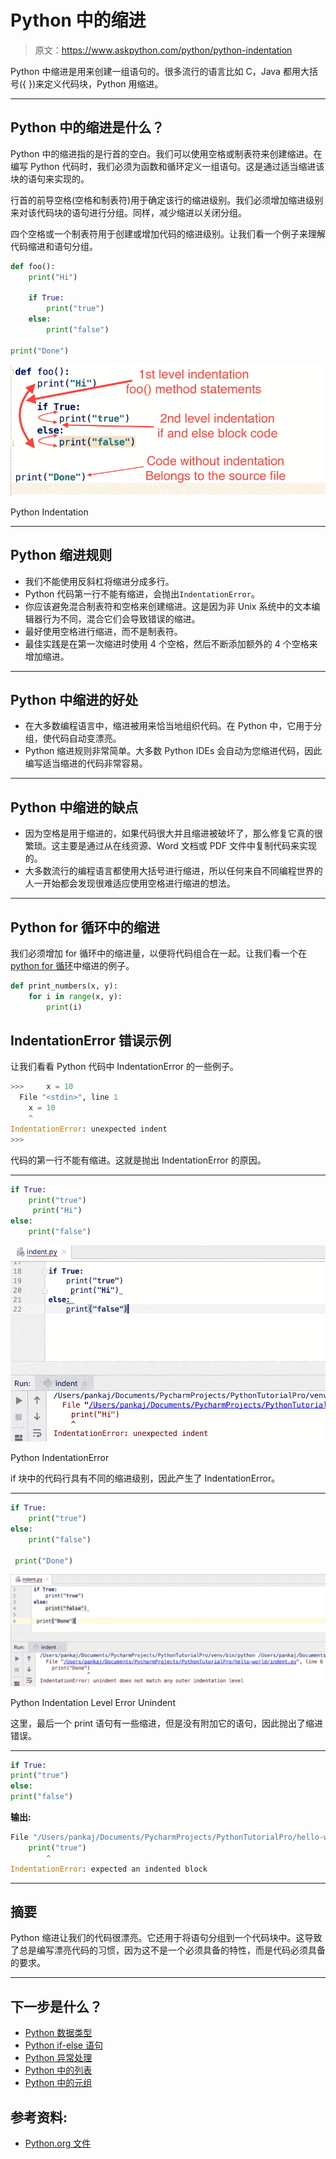 # Python 中的缩进

> 原文：<https://www.askpython.com/python/python-indentation>

Python 中缩进是用来创建一组语句的。很多流行的语言比如 C，Java 都用大括号({ })来定义代码块，Python 用缩进。

* * *

## Python 中的缩进是什么？

Python 中的缩进指的是行首的空白。我们可以使用空格或制表符来创建缩进。在编写 Python 代码时，我们必须为函数和循环定义一组语句。这是通过适当缩进该块的语句来实现的。

行首的前导空格(空格和制表符)用于确定该行的缩进级别。我们必须增加缩进级别来对该代码块的语句进行分组。同样，减少缩进以关闭分组。

四个空格或一个制表符用于创建或增加代码的缩进级别。让我们看一个例子来理解代码缩进和语句分组。

```py
def foo():
    print("Hi")

    if True:
        print("true")
    else:
        print("false")

print("Done")

```

![Python Indentation](img/19fcc604904126b86e291b117c5ba97f.png)

Python Indentation

* * *

## Python 缩进规则

*   我们不能使用反斜杠将缩进分成多行。
*   Python 代码第一行不能有缩进，会抛出`IndentationError`。
*   你应该避免混合制表符和空格来创建缩进。这是因为非 Unix 系统中的文本编辑器行为不同，混合它们会导致错误的缩进。
*   最好使用空格进行缩进，而不是制表符。
*   最佳实践是在第一次缩进时使用 4 个空格，然后不断添加额外的 4 个空格来增加缩进。

* * *

## Python 中缩进的好处

*   在大多数编程语言中，缩进被用来恰当地组织代码。在 Python 中，它用于分组，使代码自动变漂亮。
*   Python 缩进规则非常简单。大多数 Python IDEs 会自动为您缩进代码，因此编写适当缩进的代码非常容易。

* * *

## Python 中缩进的缺点

*   因为空格是用于缩进的，如果代码很大并且缩进被破坏了，那么修复它真的很繁琐。这主要是通过从在线资源、Word 文档或 PDF 文件中复制代码来实现的。
*   大多数流行的编程语言都使用大括号进行缩进，所以任何来自不同编程世界的人一开始都会发现很难适应使用空格进行缩进的想法。

* * *

## Python for 循环中的缩进

我们必须增加 for 循环中的缩进量，以便将代码组合在一起。让我们看一个在 [python for 循环](https://www.askpython.com/python/python-for-loop)中缩进的例子。

```py
def print_numbers(x, y):
    for i in range(x, y):
        print(i)

```

## IndentationError 错误示例

让我们看看 Python 代码中 IndentationError 的一些例子。

```py
>>>     x = 10
  File "<stdin>", line 1
    x = 10
    ^
IndentationError: unexpected indent
>>> 

```

代码的第一行不能有缩进。这就是抛出 IndentationError 的原因。

* * *

```py
if True:
    print("true")
     print("Hi")
else:
    print("false")

```

![Python IndentationError](img/ad040b5c65418df0a62f68c1792aaa8d.png)

Python IndentationError

if 块中的代码行具有不同的缩进级别，因此产生了 IndentationError。

* * *

```py
if True:
    print("true")
else:
    print("false")

 print("Done")

```

![Python Indentation Level Error Unindent](img/ec6f96c26e9dff934909b3245dbbbbfd.png)

Python Indentation Level Error Unindent

这里，最后一个 print 语句有一些缩进，但是没有附加它的语句，因此抛出了缩进错误。

* * *

```py
if True:
print("true")
else:
print("false")

```

**输出:**

```py
File "/Users/pankaj/Documents/PycharmProjects/PythonTutorialPro/hello-world/indent.py", line 2
    print("true")
        ^
IndentationError: expected an indented block

```

* * *

## 摘要

Python 缩进让我们的代码很漂亮。它还用于将语句分组到一个代码块中。这导致了总是编写漂亮代码的习惯，因为这不是一个必须具备的特性，而是代码必须具备的要求。

* * *

## 下一步是什么？

*   [Python 数据类型](https://www.askpython.com/python/python-data-types)
*   [Python if-else 语句](https://www.askpython.com/python/python-if-else-elif-statement)
*   [Python 异常处理](https://www.askpython.com/python/python-exception-handling)
*   [Python 中的列表](https://www.askpython.com/python/list/python-list)
*   [Python 中的元组](https://www.askpython.com/python/tuple/python-tuple)

## 参考资料:

*   [Python.org 文件](https://docs.python.org/2.0/ref/indentation.html)
